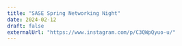 ```yaml
---
title: "SASE Spring Networking Night"
date: 2024-02-12
draft: false
externalUrl: "https://www.instagram.com/p/C3QWpQyuo-u/"
---
```

